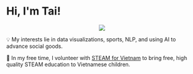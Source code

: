 <h1>Hi, I'm Tai! </h1>
<p align="center">
  <a href="#">
      <img src="https://visitor-badge.glitch.me/badge?page_id=taidnguyen.README.md" />
   </a>
</p>

💡 My interests lie in data visualizations, sports, NLP, and using AI to advance social goods.

🤝 In my free time, I volunteer with [STEAM for Vietnam](https://www.steamforvietnam.org/) to bring free, high quality STEAM education to Vietnamese children.

<!--### Blogs posts-->
<!-- BLOG-POST-LIST:START -->
<!-- BLOG-POST-LIST:END -->

<!--p><img align="left" src="https://github-readme-stats.vercel.app/api/top-langs/?username=taidnguyen&layout=compact" alt="taidnguyen"/></p>

<p>&nbsp;<img align="center" src="https://github-readme-stats.vercel.app/api?username=taidnguyen&show_icons=true" alt="taidnguyen" /></p-->

